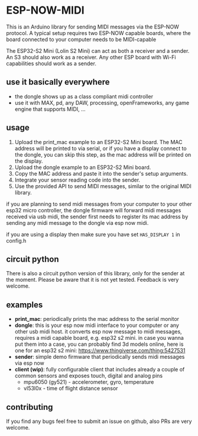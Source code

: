 # ESP-NOW-MIDI
This is an Arduino library for sending MIDI messages via the ESP-NOW protocol.
A typical setup requires two ESP-NOW capable boards, where the board connected to your computer needs to be MIDI-capable 

The ESP32-S2 Mini (Lolin S2 Mini) can act as both a receiver and a sender. An S3 should also work as a receiver.
Any other ESP board with Wi-Fi capabilities should work as a sender.

## use it basically everywhere
* the dongle shows up as a class compliant midi controller
* use it with MAX, pd, any DAW, processing, openFrameworks, any game engine that supports MIDI, ...

## usage
1. Upload the print_mac example to an ESP32-S2 Mini board. The MAC address will be printed to via serial, or if you have a display connect to the dongle, you can skip this step, as the mac address will be printed on the display.
1. Upload the dongle example to an ESP32-S2 Mini board.
1. Copy the MAC address and paste it into the sender's setup arguments.
1. Integrate your sensor reading code into the sender.
1. Use the provided API to send MIDI messages, similar to the original MIDI library.

if you are planning to send midi messages from your computer to your other esp32 micro controller, the dongle firmware will forward midi messages received via usb midi, the sender first needs to register its mac address by sending any midi message to the dongle via esp now midi.

if you are using a display then make sure you have set `HAS_DISPLAY 1` in config.h 

## circuit python
There is also a circuit python version of this library, only for the sender at the moment. Please be aware that it is not yet tested. Feedback is very welcome.

## examples
* **print_mac**: periodically prints the mac address to the serial monitor
* **dongle**: this is your esp now midi interface to your computer or any other usb midi host. it converts esp now message to midi messages, requires a midi capable board, e.g. esp32 s2 mini. in case you wanna put them into a case, you can probably find 3d models online, here is one for an esp32 s2 mini: https://www.thingiverse.com/thing:5427531
* **sender**: simple demo firmware that periodically sends midi messages via esp now
* **client (wip)**: fully configurable client that includes already a couple of common sensors and exposes touch, digital and analog pins
  * mpu6050 (gy521) - accelerometer, gyro, temperature
  * vl53l0x - time of flight distance sensor

## contributing
If you find any bugs feel free to submit an issue on github, also PRs are very welcome.
